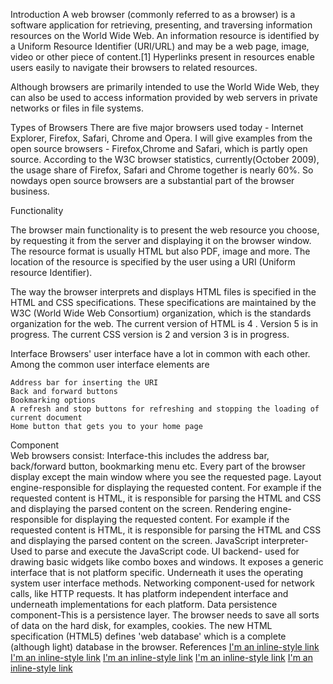 Introduction
A web browser (commonly referred to as a browser) is a software application for retrieving, presenting, and traversing information resources on the World Wide Web. An information resource is identified by a Uniform Resource Identifier (URI/URL) and may be a web page, image, video or other piece of content.[1] Hyperlinks present in resources enable users easily to navigate their browsers to related resources.

Although browsers are primarily intended to use the World Wide Web, they can also be used to access information provided by web servers in private networks or files in file systems. 

Types of Browsers
There are five major browsers used today - Internet Explorer, Firefox, Safari, Chrome and Opera.
I will give examples from the open source browsers - Firefox,Chrome and Safari, which is partly open source.
According to the W3C browser statistics, currently(October 2009), the usage share of Firefox, Safari and Chrome together is nearly 60%.
So nowdays open source browsers are a substantial part of the browser business. 

Functionality

The browser main functionality is to present the web resource you choose, by requesting it from the server and displaying it on the browser window. The resource format is usually HTML but also PDF, image and more. The location of the resource is specified by the user using a URI (Uniform resource Identifier).

The way the browser interprets and displays HTML files is specified in the HTML and CSS specifications. These specifications are maintained by the W3C (World Wide Web Consortium) organization, which is the standards organization for the web.
The current version of HTML is 4 . Version 5 is in progress. The current CSS version is 2 and version 3 is in progress.

Interface
Browsers' user interface have a lot in common with each other. Among the common user interface elements are

    Address bar for inserting the URI
    Back and forward buttons
    Bookmarking options
    A refresh and stop buttons for refreshing and stopping the loading of current document
    Home button that gets you to your home page
    
Component    
Web browsers consist:
Interface-this includes the address bar, back/forward button, bookmarking menu etc. Every part of the browser display except the main window where you see the requested page.
Layout engine-responsible for displaying the requested content. For example if the requested content is HTML, it is responsible for parsing the HTML and CSS and displaying the parsed content on the screen.
Rendering engine-responsible for displaying the requested content. For example if the requested content is HTML, it is responsible for parsing the HTML and CSS and displaying the parsed content on the screen.
JavaScript interpreter- Used to parse and execute the JavaScript code.
UI backend- used for drawing basic widgets like combo boxes and windows. It exposes a generic interface that is not platform specific. Underneath it uses the operating system user interface methods.
Networking component-used for network calls, like HTTP requests. It has platform independent interface and underneath implementations for each platform.
Data persistence component-This is a persistence layer. The browser needs to save all sorts of data on the hard disk, for examples, cookies. The new HTML specification (HTML5) defines 'web database' which is a complete (although light) database in the browser.
References
[I'm an inline-style link](http://taligarsiel.com/Projects/howbrowserswork1.htm)
[I'm an inline-style link](http://arvindr21.github.io/howBrowserWorks/#/17)
[I'm an inline-style link](https://developers.google.com/web/updates/2012/04/Round-up-of-Web-Browser-Internals-Resources?hl=en)
[I'm an inline-style link](https://en.wikipedia.org/wiki/Web_browser)
[I'm an inline-style link](https://www.google.com)


